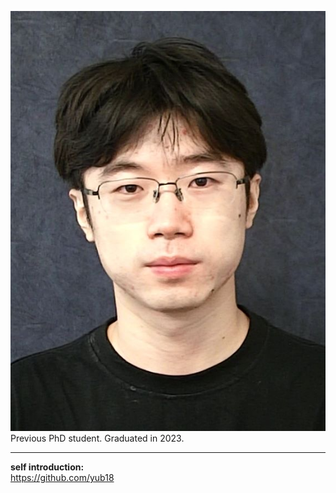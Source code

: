 ![Yu Bo](https://raw.githubusercontent.com/houlresearch/Tests/main/yubo.jpg)  
Previous PhD student. Graduated in 2023.  
***
**self introduction:**  
<https://github.com/yub18>
